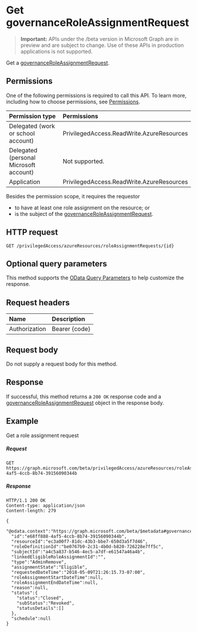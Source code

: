 # Get governanceRoleAssignmentRequest

> **Important:** APIs under the /beta version in Microsoft Graph are in preview and are subject to change. Use of these APIs in production applications is not supported.

Get a [governanceRoleAssignmentRequest](../resources/governanceroleassignmentrequest.md). 

## Permissions
One of the following permissions is required to call this API. To learn more, including how to choose permissions, see [Permissions](../../../concepts/permissions_reference.md).

|Permission type      | Permissions              |
|:--------------------|:---------------------------------------------------------|
|Delegated (work or school account) | PrivilegedAccess.ReadWrite.AzureResources  |
|Delegated (personal Microsoft account) | Not supported.    |
|Application | PrivilegedAccess.ReadWrite.AzureResources |

Besides the permission scope, it requires the requestor 
*   to have at least one role assignment on the resource; or
*   is the subject of the [governanceRoleAssignmentRequest](../resources/governanceroleassignmentrequest.md).

## HTTP request
<!-- { "blockType": "ignored" } -->
```http
GET /privilegedAccess/azureResources/roleAssignmentRequests/{id}
```
## Optional query parameters
This method supports the [OData Query Parameters](../../../concepts/query_parameters.md) to help customize the response.

## Request headers
| Name      |Description|
|:----------|:----------|
| Authorization  | Bearer {code}|

## Request body
Do not supply a request body for this method.

## Response
If successful, this method returns a `200 OK` response code and a [governanceRoleAssignmentRequest](../resources/governanceroleassignmentrequest.md) object in the response body.

## Example
Get a role assignment request
<!-- {
  "blockType": "request",
  "name": "get_governanceroleassignmentrequest"
}-->
##### Request

```http
GET https://graph.microsoft.com/beta/privilegedAccess/azureResources/roleAssignmentRequests/e68ff888-4af5-4ccb-8b74-39156090344b
```
##### Response
<!-- {
  "blockType": "response",
  "truncated": true,
  "@odata.type": "microsoft.graph.governanceRoleAssignmentRequest"
} -->
```http
HTTP/1.1 200 OK
Content-type: application/json
Content-length: 279

{
  "@odata.context":"https://graph.microsoft.com/beta/$metadata#governanceRoleAssignmentRequests/$entity",
  "id":"e68ff888-4af5-4ccb-8b74-39156090344b",
  "resourceId":"ec3a00f7-81dc-43b3-bbe7-650d3a5f7d46",
  "roleDefinitionId":"be0767b9-2c31-4b0d-b820-726228e7ff5c",
  "subjectId":"a4c5a837-b546-4ec5-a7df-e61547a46a4b",
  "linkedEligibleRoleAssignmentId":"",
  "type":"AdminRemove",
  "assignmentState":"Eligible",
  "requestedDateTime":"2018-05-09T21:26:15.73-07:00",
  "roleAssignmentStartDateTime":null,
  "roleAssignmentEndDateTime":null,
  "reason":null,
  "status":{
    "status":"Closed",
    "subStatus":"Revoked",
    "statusDetails":[]
  },
  "schedule":null
}
```


<!-- uuid: 8fcb5dbc-d5aa-4681-8e31-b001d5168d79
2015-10-25 14:57:30 UTC -->
<!-- {
  "type": "#page.annotation",
  "description": "Get governanceRoleAssignmentRequest",
  "keywords": "",
  "section": "documentation",
  "tocPath": ""
}-->